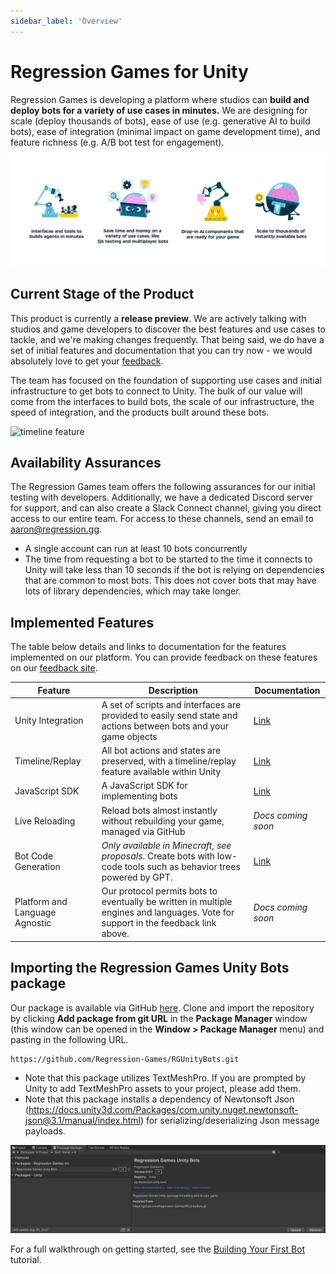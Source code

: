 ```yaml
---
sidebar_label: 'Overview'
---
```


# Regression Games for Unity

Regression Games is developing a platform where studios can **build and deploy bots for a variety of use cases in minutes.** We are designing for scale (deploy thousands of bots), ease of use (e.g. generative AI to build bots), ease of integration (minimal impact on game development time), and feature richness (e.g. A/B bot test for engagement).

![vision](vision.png)

## Current Stage of the Product

This product is currently a **release preview**. We are actively talking with studios and game developers to discover the best features and use cases to tackle, and we're making changes frequently. That being said, we do have
a set of initial features and documentation that you can try now - we would absolutely love to get your [feedback](https://regression-games.sleekplan.app/feedback).

The team has focused on the foundation of supporting use cases and initial infrastructure to get bots to connect to Unity. The bulk
of our value will come from the interfaces to build bots, the scale of our infrastructure, the speed of integration, and the products
built around these bots.

![timeline feature](timeline.png)

## Availability Assurances

The Regression Games team offers the following assurances for our initial testing with developers. Additionally, we have a dedicated Discord server for support, and can also create a Slack Connect channel, giving you direct access to our entire team. For access to
these channels, send an email to [aaron@regression.gg](mailto:aaron@regression.gg).

* A single account can run at least 10 bots concurrently
* The time from requesting a bot to be started to the time it connects to Unity will take less than 10 seconds if the bot is relying on dependencies that are common to most bots. This does not cover bots that may have lots of library dependencies, which may take longer.

## Implemented Features

The table below details and links to documentation for the features implemented on our platform. You can provide feedback on these
features on our [feedback site](https://regression-games.sleekplan.app/feedback).

| **Feature**                    | **Description**                                                                                                                   | **Documentation** |
|--------------------------------|-----------------------------------------------------------------------------------------------------------------------------------|-------------------|
| Unity Integration              | A set of scripts and interfaces are provided to easily send state and actions between bots and your game objects                  | [Link](./RGBotSpawnManager)       |
| Timeline/Replay                | All bot actions and states are preserved, with a timeline/replay feature available within Unity                                   | [Link](./in-editor-replay)       |
| JavaScript SDK                 | A JavaScript SDK for implementing bots                                                                                            | [Link](./creating-bots/configuration)       |
| Live Reloading                 | Reload bots almost instantly without rebuilding your game, managed via GitHub                                                     | _Docs coming soon_       |
| Bot Code Generation            | _Only available in Minecraft, see proposals_. Create bots with low-code tools such as behavior trees powered by GPT.              | [Link](../../../players/creating-bots/agent-builder)       |
| Platform and Language Agnostic | Our protocol permits bots to eventually be written in multiple engines and languages. Vote for support in the feedback link above. | _Docs coming soon_       |

## Importing the Regression Games Unity Bots package

Our package is available via GitHub [here](https://github.com/Regression-Games/RGUnityBots). Clone and import the repository by 
clicking **Add package from git URL** in the **Package Manager** window (this window can be opened
in the **Window > Package Manager** menu) and pasting in the following URL.

```
https://github.com/Regression-Games/RGUnityBots.git
```

- Note that this package utilizes TextMeshPro.  If you are prompted by Unity to add TextMeshPro assets to your project, please add them.
- Note that this package installs a dependency of Newtonsoft Json (https://docs.unity3d.com/Packages/com.unity.nuget.newtonsoft-json@3.1/manual/index.html) for serializing/deserializing Json message payloads.

![Screenshot of the package imported into the project](../tutorials/first_bot_tutorial_images/tutorial_1_package.png)

For a full walkthrough on getting started, see the [Building Your First Bot](../tutorials/first_tutorial.md) tutorial.